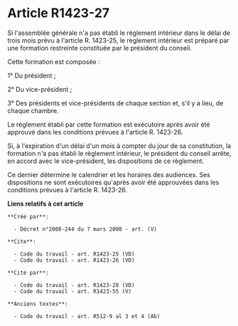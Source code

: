 # Article R1423-27

Si l'assemblée générale n'a pas établi le règlement intérieur dans le délai de trois mois prévu à l'article R. 1423-25, le
règlement intérieur est préparé par une formation restreinte constituée par le président du conseil. 

Cette formation est composée : 

1° Du président ; 

2° Du vice-président ; 

3° Des présidents et vice-présidents de chaque section et, s'il y a lieu, de chaque chambre. 

Le règlement établi par cette formation est exécutoire après avoir été approuvé dans les conditions prévues à l'article R.
1423-26. 

Si, à l'expiration d'un délai d'un mois à compter du jour de sa constitution, la formation n'a pas établi le règlement
intérieur, le président du conseil arrête, en accord avec le vice-président, les dispositions de ce règlement. 

Ce dernier détermine le calendrier et les horaires des audiences. Ses dispositions ne sont exécutoires qu'après avoir été
approuvées dans les conditions prévues à l'article R. 1423-26.

**Liens relatifs à cet article**

	**Créé par**:

	  - Décret n°2008-244 du 7 mars 2008 - art. (V)

	**Cite**:

	  - Code du travail - art. R1423-25 (VD)
	  - Code du travail - art. R1423-26 (VD)

	**Cité par**:

	  - Code du travail - art. R1423-28 (VD)
	  - Code du travail - art. R1423-55 (V)

	**Anciens textes**:

	  - Code du travail - art. R512-9 al 3 et 4 (Ab)
